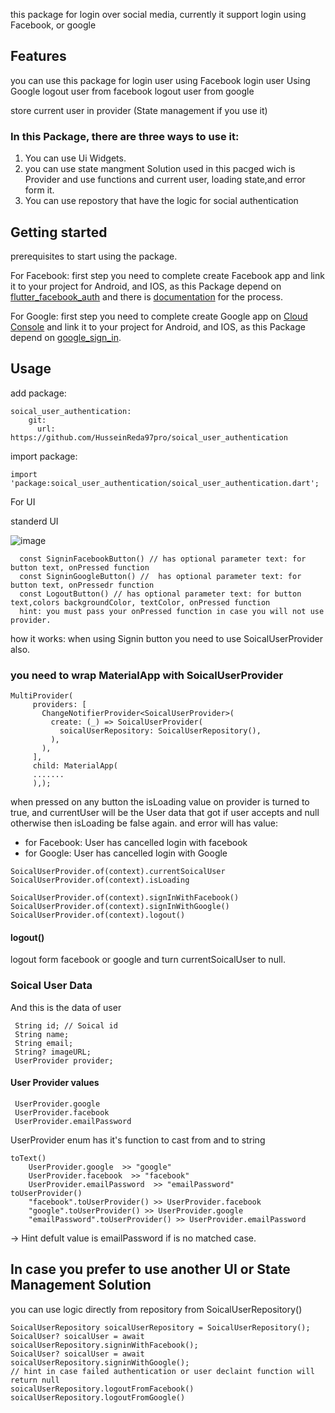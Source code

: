 <!-- 
This README describes the package. If you publish this package to pub.dev,
this README's contents appear on the landing page for your package.

For information about how to write a good package README, see the guide for
[writing package pages](https://dart.dev/guides/libraries/writing-package-pages). 

For general information about developing packages, see the Dart guide for
[creating packages](https://dart.dev/guides/libraries/create-library-packages)
and the Flutter guide for
[developing packages and plugins](https://flutter.dev/developing-packages). 
-->

this package for login over social media, currently it support login using Facebook, or google

## Features

you can use this package for
login user using Facebook
login user Using Google
logout user from facebook
logout user from google

store current user in provider (State management if you use it)

### In this Package, there are three ways to use it:


1. You can use Ui Widgets.
2. you can use state mangment Solution used in this pacged wich is Provider and use functions and current user, loading state,and error form it.
3. You can use repostory that have the logic for social authentication

## Getting started

prerequisites to start using the package.


For Facebook:
first step you need to complete create Facebook app and link it to your project for Android, and IOS,
as this Package depend on [flutter_facebook_auth](https://pub.dev/packages/flutter_facebook_auth)
and there is [documentation](https://facebook.meedu.app/docs/5.x.x/intro) for the process.

For Google: 
first step you need to complete create Google app on [Cloud Console](https://console.cloud.google.com/apis/dashboard) and link it to your project for Android, and IOS, as this Package depend on [google_sign_in](https://pub.dev/packages/google_sign_in).


## Usage

add package:

````
soical_user_authentication:
    git:  
      url: https://github.com/HusseinReda97pro/soical_user_authentication
````

import package:

````
import 'package:soical_user_authentication/soical_user_authentication.dart';
````


For UI 

standerd UI 

![image](https://user-images.githubusercontent.com/47584580/200312074-fedc6417-61a4-41a6-a764-eeb8e8e8da77.png)

````
  const SigninFacebookButton() // has optional parameter text: for button text, onPressed function 
  const SigninGoogleButton() //  has optional parameter text: for button text, onPressedr function
  const LogoutButton() // has optional parameter text: for button text,colors backgroundColor, textColor, onPressed function 
  hint: you must pass your onPressed function in case you will not use provider.
 ````
 
how it works:
   when using Signin button you need to use SoicalUserProvider also.
   
 
### you need to wrap MaterialApp with SoicalUserProvider 
 
 ```
 MultiProvider(
      providers: [
        ChangeNotifierProvider<SoicalUserProvider>(
          create: (_) => SoicalUserProvider(
            soicalUserRepository: SoicalUserRepository(),
          ),
        ),
      ],
      child: MaterialApp(
      .......
      ),);
 ```
 
when pressed on any button  the isLoading value on provider is turned to true, 
and currentUser will be the User data that got if user accepts and null otherwise then isLoading be false again.
and error will has value:
- for Facebook: User has cancelled login with facebook
- for Google: User has cancelled login with Google


````
SoicalUserProvider.of(context).currentSoicalUser 
SoicalUserProvider.of(context).isLoading

SoicalUserProvider.of(context).signInWithFacebook()
SoicalUserProvider.of(context).signInWithGoogle()
SoicalUserProvider.of(context).logout()

````
#### logout()
logout form facebook or google and turn currentSoicalUser to null.

### Soical User Data
And this is the data of user 
 ````
  String id; // Soical id 
  String name;
  String email;
  String? imageURL;
  UserProvider provider;
 ````
 
#### User Provider values
 
 ````
  UserProvider.google 
  UserProvider.facebook 
  UserProvider.emailPassword
 ````
 
  UserProvider enum has it's function to cast from and to string
  ```
  toText()
      UserProvider.google  >> "google"
      UserProvider.facebook  >> "facebook"
      UserProvider.emailPassword  >> "emailPassword"
  toUserProvider()
      "facebook".toUserProvider() >> UserProvider.facebook
      "google".toUserProvider() >> UserProvider.google
      "emailPassword".toUserProvider() >> UserProvider.emailPassword
  ```

 -> Hint defult value is emailPassword if is no matched case.
 
## In case you prefer to use another UI or State Management Solution

you can use logic directly  from repository from SoicalUserRepository()

````
SoicalUserRepository soicalUserRepository = SoicalUserRepository();
SoicalUser? soicalUser = await soicalUserRepository.signinWithFacebook();
SoicalUser? soicalUser = await soicalUserRepository.signinWithGoogle();
// hint in case failed authentication or user declaint function will return null
soicalUserRepository.logoutFromFacebook()
soicalUserRepository.logoutFromGoogle()
````

